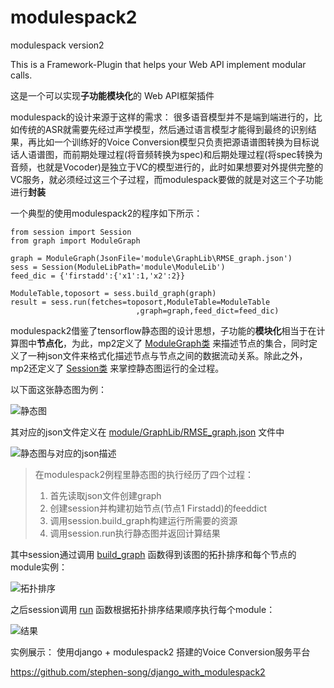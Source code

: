 # modulespack2
modulespack version2

This is a Framework-Plugin that helps your Web API implement modular calls.

这是一个可以实现**子功能模块化**的 Web API框架插件

modulespack的设计来源于这样的需求：
很多语音模型并不是端到端进行的，比如传统的ASR就需要先经过声学模型，然后通过语言模型才能得到最终的识别结果，再比如一个训练好的Voice Conversion模型只负责把源语谱图转换为目标说话人语谱图，而前期处理过程(将音频转换为spec)和后期处理过程(将spec转换为音频，也就是Vocoder)是独立于VC的模型进行的，此时如果想要对外提供完整的VC服务，就必须经过这三个子过程，而modulespack要做的就是对这三个子功能进行**封装**

一个典型的使用modulespack2的程序如下所示：

	from session import Session
	from graph import ModuleGraph

	graph = ModuleGraph(JsonFile='module\GraphLib\RMSE_graph.json')
	sess = Session(ModuleLibPath='module\ModuleLib')
	feed_dic = {'firstadd':{'x1':1,'x2':2}}

	ModuleTable,toposort = sess.build_graph(graph)
	result = sess.run(fetches=toposort,ModuleTable=ModuleTable
                                ,graph=graph,feed_dict=feed_dic)


modulespack2借鉴了tensorflow静态图的设计思想，子功能的**模块化**相当于在计算图中**节点化**，为此，mp2定义了 [ModuleGraph类](https://github.com/stephen-song/modulespack2/blob/master/graph/base.py#L7) 来描述节点的集合，同时定义了一种json文件来格式化描述节点与节点之间的数据流动关系。除此之外，mp2还定义了 [Session类](https://github.com/stephen-song/modulespack2/blob/master/session/base.py#L34) 来掌控静态图运行的全过程。

以下面这张静态图为例：

![静态图](https://img-blog.csdnimg.cn/20190315221020303.png)

其对应的json文件定义在 [module/GraphLib/RMSE_graph.json](https://github.com/stephen-song/modulespack2/blob/master/module/GraphLib/RMSE_graph.json) 文件中

![静态图与对应的json描述](https://github.com/stephen-song/papers/blob/master/modulespack2.png)

> 在modulespack2例程里静态图的执行经历了四个过程：
> 
>  1. 首先读取json文件创建graph
>  2. 创建session并构建初始节点(节点1 Firstadd)的feeddict
>  3. 调用session.build_graph构建运行所需要的资源
>  4. 调用session.run执行静态图并返回计算结果

其中session通过调用 [build_graph](https://github.com/stephen-song/modulespack2/blob/master/session/base.py#L61) 函数得到该图的拓扑排序和每个节点的module实例：

![拓扑排序](https://github.com/stephen-song/papers/blob/master/topo.png)

之后session调用 [run](https://github.com/stephen-song/modulespack2/blob/master/session/base.py#L130) 函数根据拓扑排序结果顺序执行每个module：

![结果](https://github.com/stephen-song/papers/blob/master/result.png)

实例展示：
使用django + modulespack2 搭建的Voice Conversion服务平台

https://github.com/stephen-song/django_with_modulespack2
